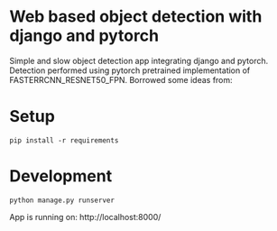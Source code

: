 # Web based object detection with django and pytorch #

Simple and slow object detection app integrating django and pytorch. Detection performed using pytorch pretrained implementation of FASTERRCNN_RESNET50_FPN.
Borrowed some ideas from: 

# Setup #

	pip install -r requirements

# Development

	python manage.py runserver

App is running on: http://localhost:8000/




